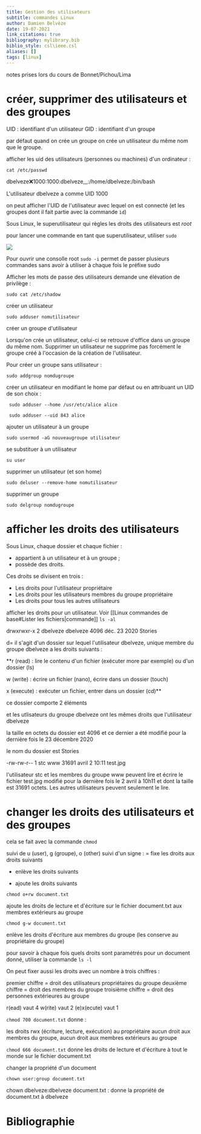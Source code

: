 ```yaml
---
title: Gestion des utilisateurs
subtitle: commandes Linux
author: Damien Belvèze
date: 19-07-2021
link_citations: true
bibliography: mylibrary.bib
biblio_style: csl\ieee.csl
aliases: []
tags: [linux]
---
```


notes prises lors du cours de Bonnet/Pichou/Lima 


# créer, supprimer des utilisateurs et des groupes

UID : identifiant d'un utilisateur
GID : identifiant d'un groupe

par défaut quand on crée un groupe on crée un utilisateur du même nom que le groupe. 

afficher les uid des utilisateurs (personnes ou machines) d'un ordinateur : 

`cat /etc/passwd`

dbelveze:x:1000:1000:dbelveze,,,:/home/dbelveze:/bin/bash

L'utilisateur dbelveze a comme UID 1000

on peut afficher l'UID de l'utilisateur avec lequel on est connecté (et les groupes dont il fait partie avec la commande `ìd`)

Sous Linux, le superutilisateur qui règles les droits des utilisateurs est *root*

pour lancer une commande en tant que superutilisateur, utiliser `sudo`

![](sudoer.jpg)

Pour ouvrir une consolle root  `sudo -i` permet de passer plusieurs commandes sans avoir à utiliser à chaque fois le préfixe sudo

Afficher les mots de passe des utilisateurs demande une élévation de privilège : 

`sudo cat /etc/shadow`

créer un utilisateur

`sudo adduser nomutilisateur`

créer un groupe d'utilisateur

Lorsqu'on crée un utilisateur, celui-ci se retrouve d'office dans un groupe du même nom. Supprimer un utilisateur ne supprime pas forcément le groupe créé à l'occasion de la création de l'utilisateur. 

Pour créer un groupe sans utilisateur : 

`sudo addgroup nomdugroupe`

créer un utilisateur en modifiant le home par défaut ou en attribuant un UID de son choix : 

` sudo adduser --home /usr/etc/alice alice`

` sudo adduser --uid 843 alice`

ajouter un utilisateur à un groupe

`sudo usermod -aG nouveaugroupe utilisateur`


se substituer à un utilisateur

`su user`

supprimer un utilisateur (et son home)

`sudo deluser --remove-home nomutilisateur`

supprimer un groupe

`sudo delgroup nomdugroupe`


# afficher les droits des utilisateurs

Sous Linux, chaque dossier et chaque fichier :

- appartient à un utilisateur et à un groupe ;
- possède des droits. 

Ces droits se divisent en trois :

-  Les droits pour l'utilisateur propriétaire
- Les droits pour les utilisateurs membres du groupe propriétaire
- Les droits pour tous les autres utilisateurs


afficher les droits pour un utilisateur. Voir [[Linux commandes de base#Lister les fichiers|commande]] `ls -al`

drwxrwxr-x 2 dbelveze dbelveze 4096 déc.  23  2020 Stories

d= il s'agit d'un dossier
sur lequel l'utilisateur dbelveze, unique membre du groupe dbelveze a les droits suivants : 


**r (read) : lire le contenu d'un fichier (exécuter more par exemple) ou d'un dossier (ls)

w (write) : écrire un fichier (nano), écrire dans un dossier (touch)

x (execute) : exécuter un fichier, entrer dans un dossier (cd)**


ce dossier comporte 2 éléments

et les utlisateurs du groupe dbelveze ont les mêmes droits que l'utilisateur dbelveze

la taille en octets du dossier est 4096 et ce dernier a été modifié pour la dernière fois le 23 décembre 2020

le nom du dossier est Stories

-rw-rw-r-- 1 stc   www   31691 avril  2 10:11 test.jpg

l'utilisateur stc et les membres du groupe www peuvent lire et écrire le fichier test.jpg modifié pour la dernière fois le 2 avril à 10h11 et dont la taille est 31691 octets. Les autres utilisateurs peuvent seulement le lire.


# changer les droits des utilisateurs et des groupes

cela se fait avec la commande `chmod`

suivi de u (user), g (groupe), o (other)
suivi d'un signe : 
= fixe les droits aux droits suivants
- enlève les droits suivants
+ ajoute les droits suivants

`chmod o+rw document.txt`

ajoute les droits de lecture et d'écriture sur le fichier document.txt aux membres extérieurs au groupe

`chmod g-w document.txt`

enlève les droits d'écriture aux membres du groupe (les conserve au propriétaire du groupe)

pour savoir à chaque fois quels droits sont paramétrés pour un document donné, utiliser la commande `ls -l`

On peut fixer aussi les droits avec un nombre à trois chiffres :

premier chiffre = droit des utilisateurs propriétaires du groupe
deuxième chiffre = droit des membres du groupe
troisième chiffre = droit des personnes extérieures au groupe

r(ead) vaut 4
w(rite) vaut 2
(e)x(ecute) vaut 1

`chmod 700 document.txt` donne : 

les droits rwx (écriture, lecture, exécution) au propriétaire
aucun droit aux membres du groupe, aucun droit aux membres extérieurs au groupe

`chmod 666 document.txt` donne les droits de lecture et d'écriture à tout le monde sur le fichier document.txt

changer la propriété d'un document

`chown user:group document.txt`

chown dbelveze:dbelveze document.txt : donne la propriété de document.txt à dbelveze








# Bibliographie
